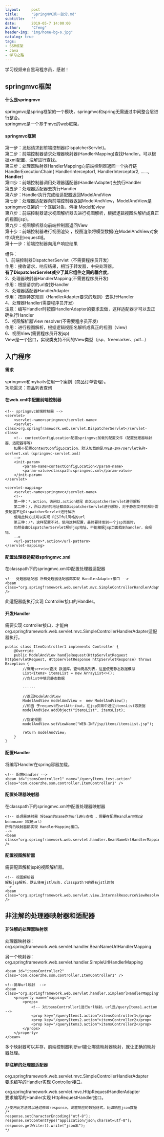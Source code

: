 ```yaml
---
layout:     post
title:      "SpringMVC第一部分.md"
subtitle:   ""
date:       2019-05-7 14:00:00
author:     "Cfeng"
header-img: "img/home-bg-o.jpg"
catalog: true
tags:
- SSM框架
- Java
- 学习之路
---
```

学习视频来自黑马程序员，感谢！ 

## springmvc框架  
#### 什么是springmvc   
springmvc是spring框架的一个模块，springmvc和spring无需通过中间整合层进行整合。   
springmvc是一个基于mvc的web框架。    
     
#### springmvc框架    
第一步：发起请求到前端控制器(DispatcherServlet)。  
第二步：前端控制器请求处理器映射器(HandlerMapping)查找Handler。可以根据xml配置、注解进行查找。  
第三步：处理器映射器HandlerMapping向前端控制器返回一个执行链HandlerExecutionChain{ HandlerInterceptor1, HandlerInterceptor2, ......, **Handler**}     
第四步：前端控制器调用处理器适配器(HandlerAdapter)去执行Handler      
第五步：处理器适配器去执行Handler      
第六步：Handler执行完成给适配器返回ModelAndView      
第七步：处理器适配器向前端控制器返回ModelAndView，ModelAndView是springmvc框架的一个底层对象，包括 Model和view     
第八步：前端控制器请求视图解析器去进行视图解析，根据逻辑视图名解析成真正的视图(jsp)。   
第九步：视图解析器向前端控制器返回View     
第十步：前端控制器进行视图渲染 ，视图渲染将模型数据(在ModelAndView对象中)填充到request域。    
第十一步：前端控制器向用户响应结果       
        
         
组件：   
1、前端控制器DispatcherServlet（不需要程序员开发）   
作用：接收请求，响应结果，相当于转发器，中央处理器。    
**有了DispatcherServlet减少了其它组件之间的耦合度**。     
2、处理器映射器HandlerMapping(不需要程序员开发)     
作用：根据请求的url查找Handler     
3、处理器适配器HandlerAdapter     
作用：按照特定规则（HandlerAdapter要求的规则）去执行Handler     
4、处理器Handler(需要程序员开发)     
注意：编写Handler时按照HandlerAdapter的要求去做，这样适配器才可以去正确执行Handler      
5、视图解析器View resolver(不需要程序员开发)     
作用：进行视图解析，根据逻辑视图名解析成真正的视图（view）     
6、视图View(需要程序员开发jsp)     
View是一个接口，实现类支持不同的View类型（jsp、freemarker、pdf...）   

## 入门程序
####  需求
springmvc和mybaits使用一个案例（商品订单管理）。    
功能需求：商品列表查询     

#### 在web.xml中配置前端控制器     
```   
<!-- springmvc前端控制器 -->
<servlet>
    <servlet-name>springmvc</servlet-name>
    <servlet-class>org.springframework.web.servlet.DispatcherServlet</servlet-class>
    <!-- contextConfigLocation配置springmvc加载的配置文件（配置处理器映射器、适配器等等）
    如果不配置contextConfigLocation，默认加载的是/WEB-INF/servlet名称-serlvet.xml（springmvc-servlet.xml）
    -->
    <init-param>
        <param-name>contextConfigLocation</param-name>
        <param-value>classpath:springmvc.xml</param-value>
    </init-param>
</servlet>

<servlet-mapping>
    <servlet-name>springmvc</servlet-name>
    <!--
    第一种：*.action，访问以.action结尾 由DispatcherServlet进行解析
    第二种：/，所以访问的地址都由DispatcherServlet进行解析，对于静态文件的解析需要配置不让DispatcherServlet进行解析
    使用此种方式可以实现 RESTful风格的url
    第三种：/*，这样配置不对，使用这种配置，最终要转发到一个jsp页面时，
    仍然会由DispatcherServlet解析jsp地址，不能根据jsp页面找到handler，会报错。
    -->
    <url-pattern>*.action</url-pattern>
</servlet-mapping>
```   

#### 配置处理器适配器springmvc.xml    
在classpath下的springmvc.xml中配置处理器适配器      
``` 
<!-- 处理器适配器 所有处理器适配器都实现 HandlerAdapter接口 -->
<bean class="org.springframework.web.servlet.mvc.SimpleControllerHandlerAdapter" />
```   
此适配器能执行实现 Controller接口的Handler。     

#### 开发Handler
需要实现 controller接口，才能由org.springframework.web.servlet.mvc.SimpleControllerHandlerAdapter适配器执行。      
``` 
public class ItemController1 implements Controller {
    @Override
    public ModelAndView handleRequest(HttpServletRequest httpServletRequest, HttpServletResponse httpServletResponse) throws Exception {
        //调用service查找 数据库，查询商品列表，这里使用静态数据模拟
        List<Items> itemsList = new ArrayList<>();
        //向list中填充静态数据
        
        ......

        //返回ModelAndView
        ModelAndView modelAndView =  new ModelAndView();
        //相当 于request的setAttribut，在jsp页面中通过itemsList取数据
        modelAndView.addObject("itemsList", itemsList);

        //指定视图
        modelAndView.setViewName("WEB-INF/jsp/items/itemsList.jsp");

        return modelAndView;
    }
}
```   
#### 配置Handler    
将编写Handler在spring容器加载。     
```     
<!-- 配置Handler -->
<bean id="itemsController1" name="/queryItems_test.action" class="com.caoerzhe.ssm.controller.ItemController1" />
```    
#### 配置处理器映射器     
在classpath下的springmvc.xml中配置处理器映射器       
```     
<!-- 处理器映射器 将bean的name作为url进行查找 ，需要在配置Handler时指定beanname（就是url）
所有的映射器都实现 HandlerMapping接口。
-->
<bean class="org.springframework.web.servlet.handler.BeanNameUrlHandlerMapping" />
```   
 
 #### 配置视图解析器     
 需要配置解析jsp的视图解析器。       
```   
<!-- 视图解析器
解析jsp解析，默认使用jstl标签，classpath下的得有jstl的包
-->
<bean
class="org.springframework.web.servlet.view.InternalResourceViewResolver" />
```   

## 非注解的处理器映射器和适配器
#### 非注解的处理器映射器     
       
处理器映射器：     
org.springframework.web.servlet.handler.BeanNameUrlHandlerMapping       


另一个映射器：     
org.springframework.web.servlet.handler.SimpleUrlHandlerMapping     

```
<bean id="itemsController2" class="com.caoerzhe.ssm.controller.ItemController1" /> 

<!--简单url映射  -->
<bean class="org.springframework.web.servlet.handler.SimpleUrlHandlerMapping">
    <property name="mappings">
        <props>
            <!-- 对itemsController1进行url映射，url是/queryItems1.action -->
            <prop key="/queryItems1.action">itemsController1</prop>
            <prop key="/queryItems2.action">itemsController2</prop>
            <prop key="/queryItems3.action">itemsController2</prop>
        </props>
    </property>
</bean>
```
多个映射器可以并存，前端控制器判断url能让哪些映射器映射，就让正确的映射器处理。    

#### 非注解的处理器适配器     

org.springframework.web.servlet.mvc.SimpleControllerHandlerAdapter      
要求编写的Handler实现 Controller接口。      

org.springframework.web.servlet.mvc.HttpRequestHandlerAdapter       
要求编写的Handler实现 HttpRequestHandler接口。      
```
//使用此方法可以通过修改response，设置响应的数据格式，比如响应json数据
/*
response.setCharacterEncoding("utf-8");
response.setContentType("application/json;charset=utf-8");
response.getWriter().write("json串");
*/
```   

